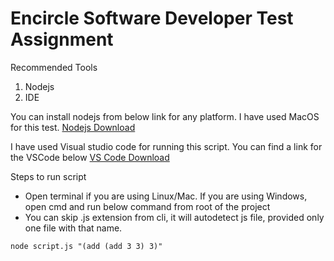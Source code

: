 # Encircle Software Developer Test Assignment
Recommended Tools 
1. Nodejs 
2. IDE

You can install nodejs from below link for any platform. I have used MacOS for this test. 
[Nodejs Download](https://nodejs.org/en/download/)

I have used Visual studio code for running this script. You can find a link for the VSCode below
[VS Code Download](https://code.visualstudio.com/)

Steps to run script 
* Open terminal if you are using Linux/Mac. If you are using Windows, open cmd and run below command from root of the project 
* You can skip .js extension from cli, it will autodetect js file, provided only one file with that name. 
```
node script.js "(add (add 3 3) 3)"
```
